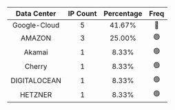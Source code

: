 | Data Center | IP Count | Percentage | Freq |
|:------------:|:--------:|:-----------:|:-----:|
| Google-Cloud | 5 | 41.67% | 🔴 |
| AMAZON | 3 | 25.00% | 🟢 |
| Akamai | 1 | 8.33% | 🟢 |
| Cherry | 1 | 8.33% | 🟢 |
| DIGITALOCEAN | 1 | 8.33% | 🟢 |
| HETZNER | 1 | 8.33% | 🟢 |